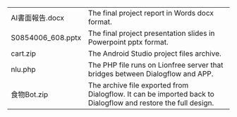 <table> 
<tr>
<td>AI書面報告.docx</td>
<td>The final project report in Words docx format.</td>
</tr>

<tr>
<td>S0854006_608.pptx</td>
<td>The final project presentation slides in Powerpoint pptx format.</td>
</tr>

<tr>
<td>cart.zip</td>
<td>The Android Studio project files archive.</td>
</tr>

<tr>
<td>nlu.php</td>
<td>The PHP file runs on Lionfree server that bridges between Dialogflow and APP.</td>
</tr>

<tr>
<td>食物Bot.zip</td>
<td>The archive file exported from Dialogflow. It can be imported back to Dialogflow and restore the full design.</td>
</tr>

</table>
